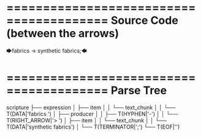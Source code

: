 ========================================
Source Code (between the arrows)
========================================

🡆fabrics -> synthetic fabrics;🡄

========================================
Parse Tree
========================================

scripture
├── expression
│   ├── item
│   │   └── text_chunk
│   │       └── T(DATA|'fabrics ')
│   ├── producer
│   │   ├── T(HYPHEN|'-')
│   │   └── T(RIGHT_ARROW|'> ')
│   ├── item
│   │   └── text_chunk
│   │       └── T(DATA|'synthetic fabrics')
│   └── T(TERMINATOR|';')
└── T(EOF|'<EOF>')
